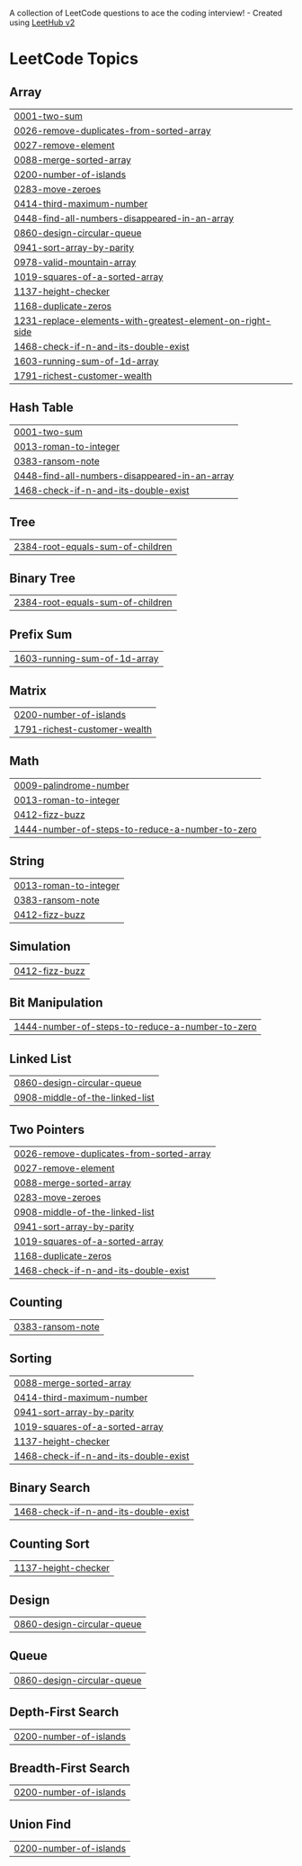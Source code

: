 A collection of LeetCode questions to ace the coding interview! - Created using [LeetHub v2](https://github.com/arunbhardwaj/LeetHub-2.0)
<!---LeetCode Topics Start-->
# LeetCode Topics
## Array
|  |
| ------- |
| [0001-two-sum](https://github.com/alozar/myleetcode/tree/master/0001-two-sum) |
| [0026-remove-duplicates-from-sorted-array](https://github.com/alozar/myleetcode/tree/master/0026-remove-duplicates-from-sorted-array) |
| [0027-remove-element](https://github.com/alozar/myleetcode/tree/master/0027-remove-element) |
| [0088-merge-sorted-array](https://github.com/alozar/myleetcode/tree/master/0088-merge-sorted-array) |
| [0200-number-of-islands](https://github.com/alozar/myleetcode/tree/master/0200-number-of-islands) |
| [0283-move-zeroes](https://github.com/alozar/myleetcode/tree/master/0283-move-zeroes) |
| [0414-third-maximum-number](https://github.com/alozar/myleetcode/tree/master/0414-third-maximum-number) |
| [0448-find-all-numbers-disappeared-in-an-array](https://github.com/alozar/myleetcode/tree/master/0448-find-all-numbers-disappeared-in-an-array) |
| [0860-design-circular-queue](https://github.com/alozar/myleetcode/tree/master/0860-design-circular-queue) |
| [0941-sort-array-by-parity](https://github.com/alozar/myleetcode/tree/master/0941-sort-array-by-parity) |
| [0978-valid-mountain-array](https://github.com/alozar/myleetcode/tree/master/0978-valid-mountain-array) |
| [1019-squares-of-a-sorted-array](https://github.com/alozar/myleetcode/tree/master/1019-squares-of-a-sorted-array) |
| [1137-height-checker](https://github.com/alozar/myleetcode/tree/master/1137-height-checker) |
| [1168-duplicate-zeros](https://github.com/alozar/myleetcode/tree/master/1168-duplicate-zeros) |
| [1231-replace-elements-with-greatest-element-on-right-side](https://github.com/alozar/myleetcode/tree/master/1231-replace-elements-with-greatest-element-on-right-side) |
| [1468-check-if-n-and-its-double-exist](https://github.com/alozar/myleetcode/tree/master/1468-check-if-n-and-its-double-exist) |
| [1603-running-sum-of-1d-array](https://github.com/alozar/myleetcode/tree/master/1603-running-sum-of-1d-array) |
| [1791-richest-customer-wealth](https://github.com/alozar/myleetcode/tree/master/1791-richest-customer-wealth) |
## Hash Table
|  |
| ------- |
| [0001-two-sum](https://github.com/alozar/myleetcode/tree/master/0001-two-sum) |
| [0013-roman-to-integer](https://github.com/alozar/myleetcode/tree/master/0013-roman-to-integer) |
| [0383-ransom-note](https://github.com/alozar/myleetcode/tree/master/0383-ransom-note) |
| [0448-find-all-numbers-disappeared-in-an-array](https://github.com/alozar/myleetcode/tree/master/0448-find-all-numbers-disappeared-in-an-array) |
| [1468-check-if-n-and-its-double-exist](https://github.com/alozar/myleetcode/tree/master/1468-check-if-n-and-its-double-exist) |
## Tree
|  |
| ------- |
| [2384-root-equals-sum-of-children](https://github.com/alozar/myleetcode/tree/master/2384-root-equals-sum-of-children) |
## Binary Tree
|  |
| ------- |
| [2384-root-equals-sum-of-children](https://github.com/alozar/myleetcode/tree/master/2384-root-equals-sum-of-children) |
## Prefix Sum
|  |
| ------- |
| [1603-running-sum-of-1d-array](https://github.com/alozar/myleetcode/tree/master/1603-running-sum-of-1d-array) |
## Matrix
|  |
| ------- |
| [0200-number-of-islands](https://github.com/alozar/myleetcode/tree/master/0200-number-of-islands) |
| [1791-richest-customer-wealth](https://github.com/alozar/myleetcode/tree/master/1791-richest-customer-wealth) |
## Math
|  |
| ------- |
| [0009-palindrome-number](https://github.com/alozar/myleetcode/tree/master/0009-palindrome-number) |
| [0013-roman-to-integer](https://github.com/alozar/myleetcode/tree/master/0013-roman-to-integer) |
| [0412-fizz-buzz](https://github.com/alozar/myleetcode/tree/master/0412-fizz-buzz) |
| [1444-number-of-steps-to-reduce-a-number-to-zero](https://github.com/alozar/myleetcode/tree/master/1444-number-of-steps-to-reduce-a-number-to-zero) |
## String
|  |
| ------- |
| [0013-roman-to-integer](https://github.com/alozar/myleetcode/tree/master/0013-roman-to-integer) |
| [0383-ransom-note](https://github.com/alozar/myleetcode/tree/master/0383-ransom-note) |
| [0412-fizz-buzz](https://github.com/alozar/myleetcode/tree/master/0412-fizz-buzz) |
## Simulation
|  |
| ------- |
| [0412-fizz-buzz](https://github.com/alozar/myleetcode/tree/master/0412-fizz-buzz) |
## Bit Manipulation
|  |
| ------- |
| [1444-number-of-steps-to-reduce-a-number-to-zero](https://github.com/alozar/myleetcode/tree/master/1444-number-of-steps-to-reduce-a-number-to-zero) |
## Linked List
|  |
| ------- |
| [0860-design-circular-queue](https://github.com/alozar/myleetcode/tree/master/0860-design-circular-queue) |
| [0908-middle-of-the-linked-list](https://github.com/alozar/myleetcode/tree/master/0908-middle-of-the-linked-list) |
## Two Pointers
|  |
| ------- |
| [0026-remove-duplicates-from-sorted-array](https://github.com/alozar/myleetcode/tree/master/0026-remove-duplicates-from-sorted-array) |
| [0027-remove-element](https://github.com/alozar/myleetcode/tree/master/0027-remove-element) |
| [0088-merge-sorted-array](https://github.com/alozar/myleetcode/tree/master/0088-merge-sorted-array) |
| [0283-move-zeroes](https://github.com/alozar/myleetcode/tree/master/0283-move-zeroes) |
| [0908-middle-of-the-linked-list](https://github.com/alozar/myleetcode/tree/master/0908-middle-of-the-linked-list) |
| [0941-sort-array-by-parity](https://github.com/alozar/myleetcode/tree/master/0941-sort-array-by-parity) |
| [1019-squares-of-a-sorted-array](https://github.com/alozar/myleetcode/tree/master/1019-squares-of-a-sorted-array) |
| [1168-duplicate-zeros](https://github.com/alozar/myleetcode/tree/master/1168-duplicate-zeros) |
| [1468-check-if-n-and-its-double-exist](https://github.com/alozar/myleetcode/tree/master/1468-check-if-n-and-its-double-exist) |
## Counting
|  |
| ------- |
| [0383-ransom-note](https://github.com/alozar/myleetcode/tree/master/0383-ransom-note) |
## Sorting
|  |
| ------- |
| [0088-merge-sorted-array](https://github.com/alozar/myleetcode/tree/master/0088-merge-sorted-array) |
| [0414-third-maximum-number](https://github.com/alozar/myleetcode/tree/master/0414-third-maximum-number) |
| [0941-sort-array-by-parity](https://github.com/alozar/myleetcode/tree/master/0941-sort-array-by-parity) |
| [1019-squares-of-a-sorted-array](https://github.com/alozar/myleetcode/tree/master/1019-squares-of-a-sorted-array) |
| [1137-height-checker](https://github.com/alozar/myleetcode/tree/master/1137-height-checker) |
| [1468-check-if-n-and-its-double-exist](https://github.com/alozar/myleetcode/tree/master/1468-check-if-n-and-its-double-exist) |
## Binary Search
|  |
| ------- |
| [1468-check-if-n-and-its-double-exist](https://github.com/alozar/myleetcode/tree/master/1468-check-if-n-and-its-double-exist) |
## Counting Sort
|  |
| ------- |
| [1137-height-checker](https://github.com/alozar/myleetcode/tree/master/1137-height-checker) |
## Design
|  |
| ------- |
| [0860-design-circular-queue](https://github.com/alozar/myleetcode/tree/master/0860-design-circular-queue) |
## Queue
|  |
| ------- |
| [0860-design-circular-queue](https://github.com/alozar/myleetcode/tree/master/0860-design-circular-queue) |
## Depth-First Search
|  |
| ------- |
| [0200-number-of-islands](https://github.com/alozar/myleetcode/tree/master/0200-number-of-islands) |
## Breadth-First Search
|  |
| ------- |
| [0200-number-of-islands](https://github.com/alozar/myleetcode/tree/master/0200-number-of-islands) |
## Union Find
|  |
| ------- |
| [0200-number-of-islands](https://github.com/alozar/myleetcode/tree/master/0200-number-of-islands) |
<!---LeetCode Topics End-->